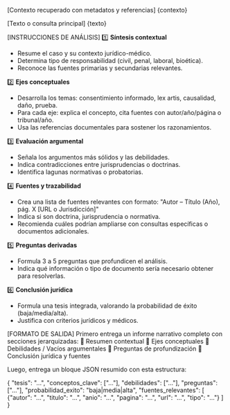 [Contexto recuperado con metadatos y referencias]
{contexto}

[Texto o consulta principal]
{texto}

[INSTRUCCIONES DE ANÁLISIS]
1️⃣ **Síntesis contextual**
   - Resume el caso y su contexto jurídico-médico.
   - Determina tipo de responsabilidad (civil, penal, laboral, bioética).
   - Reconoce las fuentes primarias y secundarias relevantes.

2️⃣ **Ejes conceptuales**
   - Desarrolla los temas: consentimiento informado, lex artis, causalidad, daño, prueba.
   - Para cada eje: explica el concepto, cita fuentes con autor/año/página o tribunal/año.
   - Usa las referencias documentales para sostener los razonamientos.

3️⃣ **Evaluación argumental**
   - Señala los argumentos más sólidos y las debilidades.
   - Indica contradicciones entre jurisprudencias o doctrinas.
   - Identifica lagunas normativas o probatorias.

4️⃣ **Fuentes y trazabilidad**
   - Crea una lista de fuentes relevantes con formato:
     "Autor – Título (Año), pág. X [URL o Jurisdicción]"
   - Indica si son doctrina, jurisprudencia o normativa.
   - Recomienda cuáles podrían ampliarse con consultas específicas o documentos adicionales.

5️⃣ **Preguntas derivadas**
   - Formula 3 a 5 preguntas que profundicen el análisis.
   - Indica qué información o tipo de documento sería necesario obtener para resolverlas.

6️⃣ **Conclusión jurídica**
   - Formula una tesis integrada, valorando la probabilidad de éxito (baja/media/alta).
   - Justifica con criterios jurídicos y médicos.

[FORMATO DE SALIDA]
Primero entrega un informe narrativo completo con secciones jerarquizadas:
🔹 Resumen contextual
🔹 Ejes conceptuales
🔹 Debilidades / Vacíos argumentales
🔹 Preguntas de profundización
🔹 Conclusión jurídica y fuentes

Luego, entrega un bloque JSON resumido con esta estructura:

{
  "tesis": "...",
  "conceptos_clave": ["..."],
  "debilidades": ["..."],
  "preguntas": ["..."],
  "probabilidad_exito": "baja|media|alta",
  "fuentes_relevantes": [
    {"autor": "...", "titulo": "...", "anio": "...", "pagina": "...", "url": "...", "tipo": "..."}
  ]
}

